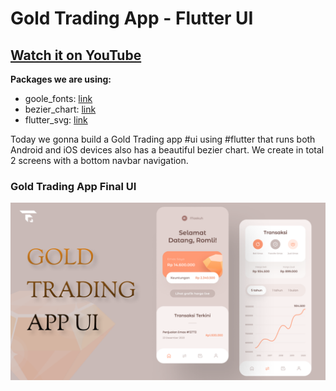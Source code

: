 # Gold Trading App - Flutter UI

## [Watch it on YouTube](https://youtube.com)

**Packages we are using:**

- goole_fonts: [link](https://pub.dev/packages/google_fonts)
- bezier_chart: [link](https://pub.dev/packages/bezier_chart)
- flutter_svg: [link](https://pub.dev/packages/flutter_svg)

Today we gonna build a Gold Trading app #ui using #flutter that runs both Android and iOS devices also has a beautiful bezier chart. We create in total 2 screens with a bottom navbar navigation.

### Gold Trading App Final UI

![App UI](/ui.png)

